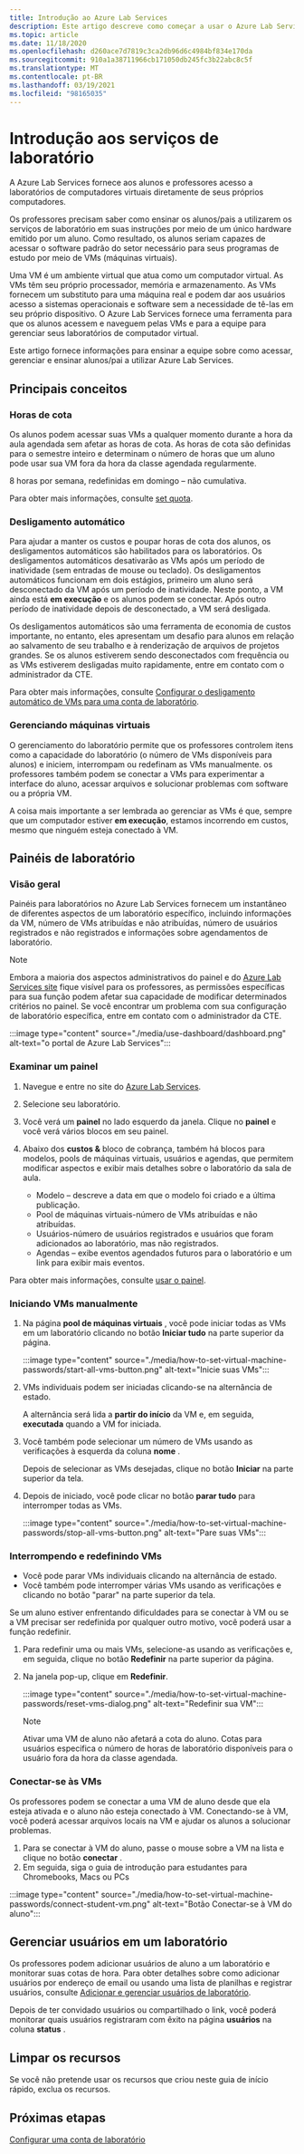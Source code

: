 ```yaml
---
title: Introdução ao Azure Lab Services
description: Este artigo descreve como começar a usar o Azure Lab Services.
ms.topic: article
ms.date: 11/18/2020
ms.openlocfilehash: d260ace7d7819c3ca2db96d6c4984bf834e170da
ms.sourcegitcommit: 910a1a38711966cb171050db245fc3b22abc8c5f
ms.translationtype: MT
ms.contentlocale: pt-BR
ms.lasthandoff: 03/19/2021
ms.locfileid: "98165035"
---
```

# <a name="get-started-with-lab-services"></a>Introdução aos serviços de laboratório 

A Azure Lab Services fornece aos alunos e professores acesso a laboratórios de computadores virtuais diretamente de seus próprios computadores.

Os professores precisam saber como ensinar os alunos/pais a utilizarem os serviços de laboratório em suas instruções por meio de um único hardware emitido por um aluno. Como resultado, os alunos seriam capazes de acessar o software padrão do setor necessário para seus programas de estudo por meio de VMs (máquinas virtuais). 

Uma VM é um ambiente virtual que atua como um computador virtual. As VMs têm seu próprio processador, memória e armazenamento. As VMs fornecem um substituto para uma máquina real e podem dar aos usuários acesso a sistemas operacionais e software sem a necessidade de tê-las em seu próprio dispositivo. O Azure Lab Services fornece uma ferramenta para que os alunos acessem e naveguem pelas VMs e para a equipe para gerenciar seus laboratórios de computador virtual. 

Este artigo fornece informações para ensinar a equipe sobre como acessar, gerenciar e ensinar alunos/pai a utilizar Azure Lab Services.

## <a name="key-concepts"></a>Principais conceitos

### <a name="quota-hours"></a>Horas de cota

Os alunos podem acessar suas VMs a qualquer momento durante a hora da aula agendada sem afetar as horas de cota. As horas de cota são definidas para o semestre inteiro e determinam o número de horas que um aluno pode usar sua VM fora da hora da classe agendada regularmente.

8 horas por semana, redefinidas em domingo – não cumulativa.

Para obter mais informações, consulte [set quota](how-to-configure-student-usage.md#set-quotas-for-users).

### <a name="automatic-shut-down"></a>Desligamento automático

Para ajudar a manter os custos e poupar horas de cota dos alunos, os desligamentos automáticos são habilitados para os laboratórios. Os desligamentos automáticos desativarão as VMs após um período de inatividade (sem entradas de mouse ou teclado). Os desligamentos automáticos funcionam em dois estágios, primeiro um aluno será desconectado da VM após um período de inatividade. Neste ponto, a VM ainda está **em execução** e os alunos podem se conectar. Após outro período de inatividade depois de desconectado, a VM será desligada.

Os desligamentos automáticos são uma ferramenta de economia de custos importante, no entanto, eles apresentam um desafio para alunos em relação ao salvamento de seu trabalho e à renderização de arquivos de projetos grandes. Se os alunos estiverem sendo desconectados com frequência ou as VMs estiverem desligadas muito rapidamente, entre em contato com o administrador da CTE. 

Para obter mais informações, consulte [Configurar o desligamento automático de VMs para uma conta de laboratório](how-to-configure-lab-accounts.md).

### <a name="managing-virtual-machines"></a>Gerenciando máquinas virtuais

O gerenciamento do laboratório permite que os professores controlem itens como a capacidade do laboratório (o número de VMs disponíveis para alunos) e iniciem, interrompam ou redefinam as VMs manualmente. os professores também podem se conectar a VMs para experimentar a interface do aluno, acessar arquivos e solucionar problemas com software ou a própria VM.

A coisa mais importante a ser lembrada ao gerenciar as VMs é que, sempre que um computador estiver **em execução**, estamos incorrendo em custos, mesmo que ninguém esteja conectado à VM.

## <a name="lab-dashboards"></a>Painéis de laboratório

### <a name="overview"></a>Visão geral

Painéis para laboratórios no Azure Lab Services fornecem um instantâneo de diferentes aspectos de um laboratório específico, incluindo informações da VM, número de VMs atribuídas e não atribuídas, número de usuários registrados e não registrados e informações sobre agendamentos de laboratório. 

> [!NOTE]
> Embora a maioria dos aspectos administrativos do painel e do [Azure Lab Services site](https://labs.azure.com/) fique visível para os professores, as permissões específicas para sua função podem afetar sua capacidade de modificar determinados critérios no painel. Se você encontrar um problema com sua configuração de laboratório específica, entre em contato com o administrador da CTE.

:::image type="content" source="./media/use-dashboard/dashboard.png" alt-text="o portal de Azure Lab Services":::

### <a name="examine-a-dashboard"></a>Examinar um painel

1. Navegue e entre no site do [Azure Lab Services](https://labs.azure.com/).
1. Selecione seu laboratório.
1. Você verá um **painel** no lado esquerdo da janela. Clique no **painel** e você verá vários blocos em seu painel.
1. Abaixo dos **custos &** bloco de cobrança, também há blocos para modelos, pools de máquinas virtuais, usuários e agendas, que permitem modificar aspectos e exibir mais detalhes sobre o laboratório da sala de aula.

    * Modelo – descreve a data em que o modelo foi criado e a última publicação. 
    * Pool de máquinas virtuais-número de VMs atribuídas e não atribuídas.
    * Usuários-número de usuários registrados e usuários que foram adicionados ao laboratório, mas não registrados.
    * Agendas – exibe eventos agendados futuros para o laboratório e um link para exibir mais eventos.

Para obter mais informações, consulte [usar o painel](use-dashboard.md).

### <a name="manually-starting-vms"></a>Iniciando VMs manualmente

1. Na página **pool de máquinas virtuais** , você pode iniciar todas as VMs em um laboratório clicando no botão **Iniciar tudo** na parte superior da página.

    :::image type="content" source="./media/how-to-set-virtual-machine-passwords/start-all-vms-button.png" alt-text="Inicie suas VMs":::
1. VMs individuais podem ser iniciadas clicando-se na alternância de estado. 

    A alternância será lida a **partir do início** da VM e, em seguida, **executada** quando a VM for iniciada.
1. Você também pode selecionar um número de VMs usando as verificações à esquerda da coluna **nome** . 

    Depois de selecionar as VMs desejadas, clique no botão **Iniciar** na parte superior da tela.
1. Depois de iniciado, você pode clicar no botão **parar tudo** para interromper todas as VMs.

    :::image type="content" source="./media/how-to-set-virtual-machine-passwords/stop-all-vms-button.png" alt-text="Pare suas VMs":::

### <a name="stopping-and-resetting-vms"></a>Interrompendo e redefinindo VMs

* Você pode parar VMs individuais clicando na alternância de estado.
* Você também pode interromper várias VMs usando as verificações e clicando no botão "parar" na parte superior da tela.

Se um aluno estiver enfrentando dificuldades para se conectar à VM ou se a VM precisar ser redefinida por qualquer outro motivo, você poderá usar a função redefinir.
1. Para redefinir uma ou mais VMs, selecione-as usando as verificações e, em seguida, clique no botão **Redefinir** na parte superior da página.
1. Na janela pop-up, clique em **Redefinir**.

    :::image type="content" source="./media/how-to-set-virtual-machine-passwords/reset-vms-dialog.png" alt-text="Redefinir sua VM":::

    > [!NOTE]
    > Ativar uma VM de aluno não afetará a cota do aluno. Cotas para usuários especifica o número de horas de laboratório disponíveis para o usuário fora da hora da classe agendada.

### <a name="connect-to-vms"></a>Conectar-se às VMs

Os professores podem se conectar a uma VM de aluno desde que ela esteja ativada e o aluno não esteja conectado à VM. Conectando-se à VM, você poderá acessar arquivos locais na VM e ajudar os alunos a solucionar problemas.

1. Para se conectar à VM do aluno, passe o mouse sobre a VM na lista e clique no botão **conectar** . 
1. Em seguida, siga o guia de introdução para estudantes para Chromebooks, Macs ou PCs

:::image type="content" source="./media/how-to-set-virtual-machine-passwords/connect-student-vm.png" alt-text="Botão Conectar-se à VM do aluno":::

## <a name="manage-users-in-a-lab"></a>Gerenciar usuários em um laboratório

Os professores podem adicionar usuários de aluno a um laboratório e monitorar suas cotas de hora. Para obter detalhes sobre como adicionar usuários por endereço de email ou usando uma lista de planilhas e registrar usuários, consulte [Adicionar e gerenciar usuários de laboratório](how-to-configure-student-usage.md).

Depois de ter convidado usuários ou compartilhado o link, você poderá monitorar quais usuários registraram com êxito na página **usuários** na coluna **status** . 

## <a name="clean-up-resources"></a>Limpar os recursos

Se você não pretende usar os recursos que criou neste guia de início rápido, exclua os recursos.

## <a name="next-steps"></a>Próximas etapas

[Configurar uma conta de laboratório](tutorial-setup-lab-account.md)
